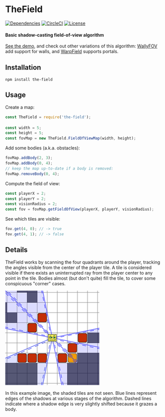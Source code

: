 # TheField

[![Dependencies](https://david-dm.org/sbj42/the-field.svg)](https://david-dm.org/sbj42/the-field)
[![CircleCI](https://img.shields.io/circleci/project/github/sbj42/the-field.svg)](https://circleci.com/gh/sbj42/the-field)
[![License](https://img.shields.io/github/license/sbj42/the-field.svg)](https://github.com/sbj42/the-field)

#### Basic shadow-casting field-of-view algorithm

[See the demo](https://sbj42.github.io/projects/the-field-demo/www/), and check out other variations of this algorithm: [WallyFOV](https://github.com/sbj42/wally-fov) add support for walls, and [WarpField](https://github.com/sbj42/warp-field) supports portals.

## Installation

~~~
npm install the-field
~~~

## Usage

Create a map:
```js
const TheField = require('the-field');

const width = 5;
const height = 5;
const fovMap = new TheField.FieldOfViewMap(width, height);
```

Add some bodies (a.k.a. obstacles):
```js
fovMap.addBody(2, 3);
fovMap.addBody(0, 4);
// keep the map up-to-date if a body is removed:
fovMap.removeBody(0, 4);
```

Compute the field of view:
```js
const playerX = 2;
const playerY = 2;
const visionRadius = 2;
const fov = fovMap.getFieldOfView(playerX, playerY, visionRadius);
```

See which tiles are visible:
```js
fov.get(4, 0); // -> true
fov.get(4, 1); // -> false
```

## Details

TheField works by scanning the four quadrants around the player, tracking the angles visible from the center of the player tile.  A tile is considered visible if there exists an uninterrupted ray from the player center to any point in the tile.  Bodies almost (but don't quite) fill the tile, to cover some conspicuous "corner" cases.

![Example Image](https://raw.githubusercontent.com/sbj42/the-field/master/img/example2.png)

In this example image, the shaded tiles are not seen.  Blue lines represent edges of the shadows at various stages of the algorithm.  Dashed lines indicate where a shadow edge is very slightly shifted because it grazes a body.

